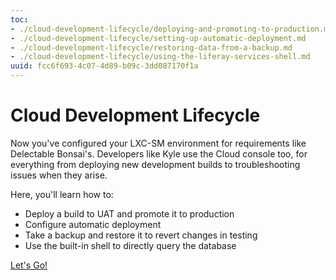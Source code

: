 ```yaml
---
toc:
- ./cloud-development-lifecycle/deploying-and-promoting-to-production.md
- ./cloud-development-lifecycle/setting-up-automatic-deployment.md
- ./cloud-development-lifecycle/restoring-data-from-a-backup.md
- ./cloud-development-lifecycle/using-the-liferay-services-shell.md
uuid: fcc6f693-4c07-4d89-b09c-3dd087170f1a
---
```

# Cloud Development Lifecycle

Now you've configured your LXC-SM environment for requirements like Delectable Bonsai's. Developers like Kyle use the Cloud console too, for everything from deploying new development builds to troubleshooting issues when they arise.

Here, you'll learn how to:

* Deploy a build to UAT and promote it to production
* Configure automatic deployment
* Take a backup and restore it to revert changes in testing
* Use the built-in shell to directly query the database

[Let's Go!](./cloud-development-lifecycle/deploying-and-promoting-to-production.md)
